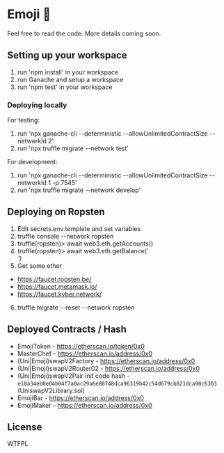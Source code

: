 # Emoji 🍣

Feel free to read the code. More details coming soon.

## Setting up your workspace

1. run 'npm install' in your workspace
2. run Ganache and setup a workspace
3. run 'npm test' in your workspace

### Deploying locally

For testing:
1. run 'npx ganache-cli --deterministic --allowUnlimitedContractSize --networkId 2'
2. run 'npx truffle migrate --network test'

For development:
1. run 'npx ganache-cli --deterministic --allowUnlimitedContractSize --networkId 1 -p 7545'
2. run 'npx truffle migrate --network develop'

## Deploying on Ropsten

1. Edit secrets.env.template and set variables
2. truffle console --network ropsten
3. truffle(ropsten)> await web3.eth.getAccounts()
4. truffle(ropsten)> await web3.eth.getBalance('<ADDRESS>')
5. Get some ether 
- https://faucet.ropsten.be/
- https://faucet.metamask.io/
- https://faucet.kyber.network/
6. truffle migrate --reset --network ropsten


## Deployed Contracts / Hash

- EmojiToken - https://etherscan.io/token/0x0
- MasterChef - https://etherscan.io/address/0x0
- (Uni|Emoji)swapV2Factory - https://etherscan.io/address/0x0
- (Uni|Emoji)swapV2Router02 - https://etherscan.io/address/0x0
- (Uni|Emoji)swapV2Pair init code hash - `e18a34eb0e04b04f7a0ac29a6e80748dca96319b42c54d679cb821dca90c6303` (UniswapV2Library.sol)
- EmojiBar - https://etherscan.io/address/0x0
- EmojiMaker - https://etherscan.io/address/0x0

## License

WTFPL
